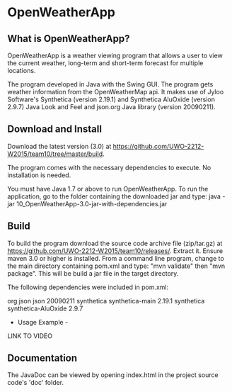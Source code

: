 OpenWeatherApp
=======

What is OpenWeatherApp?
-----------
OpenWeatherApp is a weather viewing program that allows a user to view the current weather, long-term and short-term forecast for multiple locations. 

The program developed in Java with the Swing GUI. The program gets weather information from the OpenWeatherMap api. It makes use of Jyloo Software's Synthetica (version 2.19.1) and Synthetica AluOxide (version 2.9.7) Java Look and Feel and json.org Java library (version 20090211).

Download and Install
-----------
Download the latest version (3.0) at https://github.com/UWO-2212-W2015/team10/tree/master/build. 

The program comes with the necessary dependencies to execute. No installation is needed.

You must have Java 1.7 or above to run OpenWeatherApp. To run the application, go to the folder containing the downloaded jar and type: java -jar 10_OpenWeatherApp-3.0-jar-with-dependencies.jar

Build
-----------

To build the program download the source code archive file (zip/tar.gz) at https://github.com/UWO-2212-W2015/team10/releases/.
Extract it. Ensure maven 3.0 or higher is installed. From a command line program, change to the main directory containing pom.xml and type: "mvn validate" then "mvn package". This will be build a jar file in the target directory.

The following dependencies were included in pom.xml:

<dependencies>
<dependency>
	<groupId>org.json</groupId>
	<artifactId>json</artifactId>
	<version>20090211</version>
</dependency>

<dependency>
        <groupId>synthetica</groupId>
        <artifactId>synthetica-main</artifactId>
        <version>2.19.1</version>
</dependency>

<dependency>
        <groupId>synthetica</groupId>
        <artifactId>synthetica-AluOxide</artifactId>
        <version>2.9.7</version>
</dependency>

</dependencies>

- Usage Example -

LINK TO VIDEO

Documentation
-----------

The JavaDoc can be viewed by opening index.html in the project source code's 'doc' folder.






